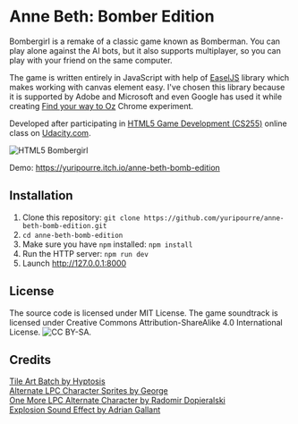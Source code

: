 Anne Beth: Bomber Edition
================

Bombergirl is a remake of a classic game known as Bomberman. You can play alone against the AI bots, but it also supports multiplayer, so you can play with your friend on the same computer.

The game is written entirely in JavaScript with help of [EaselJS](https://github.com/CreateJS/EaselJS) library which makes working with canvas element easy. I've chosen this library because it is supported by Adobe and Microsoft and even Google has used it while creating [Find your way to Oz](http://www.findyourwaytooz.com/) Chrome experiment.

Developed after participating in [HTML5 Game Development (CS255)](https://www.udacity.com/course/cs255) online class on [Udacity.com](http://udacity.com).

![HTML5 Bombergirl](http://matousskala.cz/files/bomberman_screen.png)

Demo: https://yuripourre.itch.io/anne-beth-bomb-edition

Installation
------------
1. Clone this repository: ```git clone https://github.com/yuripourre/anne-beth-bomb-edition.git```
2. ```cd anne-beth-bomb-edition```
3. Make sure you have `npm` installed: ```npm install```
4. Run the HTTP server: ```npm run dev```
5. Launch http://127.0.0.1:8000

License
-------
The source code is licensed under MIT License. The game soundtrack is licensed under Creative Commons Attribution-ShareAlike 4.0 International License.
![CC BY-SA](http://i.creativecommons.org/l/by-sa/4.0/80x15.png).

Credits
-------
[Tile Art Batch by Hyptosis](http://www.newgrounds.com/art/view/hyptosis/tile-art-batch-1)<br>
[Alternate LPC Character Sprites by George](http://opengameart.org/content/alternate-lpc-character-sprites-george)<br>
[One More LPC Alternate Character by Radomir Dopieralski](http://opengameart.org/content/one-more-lpc-alternate-character)<br>
[Explosion Sound Effect by Adrian Gallant](http://www.flashkit.com/soundfx/Cartoon/Explosions/Explosio-Adrian_G-7936)